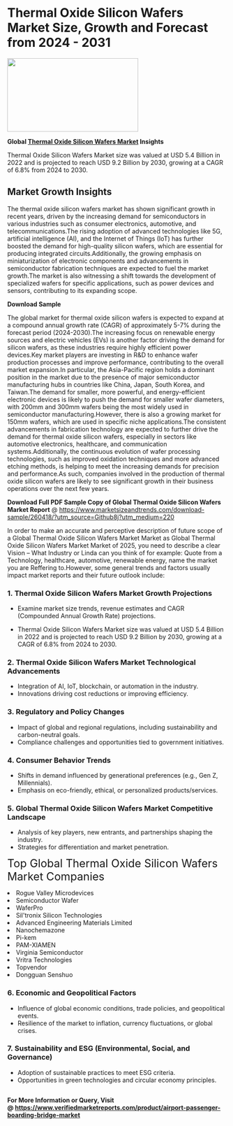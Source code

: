 <H1>Thermal Oxide Silicon Wafers Market Size, Growth and Forecast from 2024 - 2031</H1><img class="aligncenter size-medium wp-image-584254" src="https://thirdeyenews.in/wp-content/uploads/2024/09/Global-Market-Research-300x168.jpeg" alt="" width="300" height="168" /><p><strong>Global&nbsp;<a href="https://www.marketsizeandtrends.com/download-sample/260418/?utm_source=Github8j?utm_medium=220">Thermal Oxide Silicon Wafers Market</a> Insights</strong></p><p>Thermal Oxide Silicon Wafers Market size was valued at USD 5.4 Billion in 2022 and is projected to reach USD 9.2 Billion by 2030, growing at a CAGR of 6.8% from 2024 to 2030.</p><p><h2>Market Growth Insights</h2> <p>The thermal oxide silicon wafers market has shown significant growth in recent years, driven by the increasing demand for semiconductors in various industries such as consumer electronics, automotive, and telecommunications.The rising adoption of advanced technologies like 5G, artificial intelligence (AI), and the Internet of Things (IoT) has further boosted the demand for high-quality silicon wafers, which are essential for producing integrated circuits.Additionally, the growing emphasis on miniaturization of electronic components and advancements in semiconductor fabrication techniques are expected to fuel the market growth.The market is also witnessing a shift towards the development of specialized wafers for specific applications, such as power devices and sensors, contributing to its expanding scope.</p> <p><strong>Download Sample</strong></p> <p>The global market for thermal oxide silicon wafers is expected to expand at a compound annual growth rate (CAGR) of approximately 5-7% during the forecast period (2024-2030).The increasing focus on renewable energy sources and electric vehicles (EVs) is another factor driving the demand for silicon wafers, as these industries require highly efficient power devices.Key market players are investing in R&D to enhance wafer production processes and improve performance, contributing to the overall market expansion.In particular, the Asia-Pacific region holds a dominant position in the market due to the presence of major semiconductor manufacturing hubs in countries like China, Japan, South Korea, and Taiwan.The demand for smaller, more powerful, and energy-efficient electronic devices is likely to push the demand for smaller wafer diameters, with 200mm and 300mm wafers being the most widely used in semiconductor manufacturing.However, there is also a growing market for 150mm wafers, which are used in specific niche applications.The consistent advancements in fabrication technology are expected to further drive the demand for thermal oxide silicon wafers, especially in sectors like automotive electronics, healthcare, and communication systems.Additionally, the continuous evolution of wafer processing technologies, such as improved oxidation techniques and more advanced etching methods, is helping to meet the increasing demands for precision and performance.As such, companies involved in the production of thermal oxide silicon wafers are likely to see significant growth in their business operations over the next few years.</p> <p><span class=""><strong>Download Full PDF Sample Copy of Global Thermal Oxide Silicon Wafers Market Report</strong> @ <a href="https://www.marketsizeandtrends.com/download-sample/260418/?utm_source=Github8j?utm_medium=220" target="_blank">https://www.marketsizeandtrends.com/download-sample/260418/?utm_source=Github8j?utm_medium=220</a></span></p><p>In order to make an accurate and perceptive description of future scope of a Global&nbsp;Thermal Oxide Silicon Wafers Market Market as Global&nbsp;Thermal Oxide Silicon Wafers Market Market of 2025, you need to describe a clear Vision &ndash; What Industry or Linda can you think of for example: Quote from a Technology, healthcare, automotive, renewable energy, name the market you are Reffering to.However, some general trends and factors usually impact market reports and their future outlook include:</p><h3>1.&nbsp;<strong>Thermal Oxide Silicon Wafers Market Growth Projections</strong></h3><ul><li>Examine market size trends, revenue estimates and CAGR (Compounded Annual Growth Rate) projections.</li><li><p>Thermal Oxide Silicon Wafers Market size was valued at USD 5.4 Billion in 2022 and is projected to reach USD 9.2 Billion by 2030, growing at a CAGR of 6.8% from 2024 to 2030.</p></li></ul><h3>2.&nbsp;<strong>Thermal Oxide Silicon Wafers Market Technological Advancements</strong></h3><ul><li>Integration of AI, IoT, blockchain, or automation in the industry.</li><li>Innovations driving cost reductions or improving efficiency.</li></ul><h3>3.&nbsp;<strong>Regulatory and Policy Changes</strong></h3><ul><li>Impact of global and regional regulations, including sustainability and carbon-neutral goals.</li><li>Compliance challenges and opportunities tied to government initiatives.</li></ul><h3>4.&nbsp;<strong>Consumer Behavior Trends</strong></h3><ul><li>Shifts in demand influenced by generational preferences (e.g., Gen Z, Millennials).</li><li>Emphasis on eco-friendly, ethical, or personalized products/services.</li></ul><h3>5.&nbsp;<strong>Global Thermal Oxide Silicon Wafers Market Competitive Landscape</strong></h3><ul><li>Analysis of key players, new entrants, and partnerships shaping the industry.</li><li>Strategies for differentiation and market penetration.</li></ul><p data-pm-slice="1 1 []"><span style="color: inherit; font-family: inherit; font-size: 25px;">Top Global Thermal Oxide Silicon Wafers Market Companies</span></p><div class="" data-test-id=""><p><li>Rogue Valley Microdevices</li><li> Semiconductor Wafer</li><li> WaferPro</li><li> Sil'tronix Silicon Technologies</li><li> Advanced Engineering Materials Limited</li><li> Nanochemazone</li><li> Pi-kem</li><li> PAM-XIAMEN</li><li> Virginia Semiconductor</li><li> Vritra Technologies</li><li> Topvendor</li><li> Dongguan Senshuo</li></p></div><h3>6.&nbsp;<strong>Economic and Geopolitical Factors</strong></h3><ul><li>Influence of global economic conditions, trade policies, and geopolitical events.</li><li>Resilience of the market to inflation, currency fluctuations, or global crises.</li></ul><h3>7.&nbsp;<strong>Sustainability and ESG (Environmental, Social, and Governance)</strong></h3><ul><li>Adoption of sustainable practices to meet ESG criteria.</li><li>Opportunities in green technologies and circular economy principles.</li></ul><h2><strong style="font-size: 14px;">For More Information or Query, Visit @&nbsp;</strong><a style="background-color: #ffffff; font-size: 14px;" href="https://www.marketsizeandtrends.com/report/thermal-oxide-silicon-wafers-market/" target="_blank">https://www.verifiedmarketreports.com/product/airport-passenger-boarding-bridge-market</a></h2>